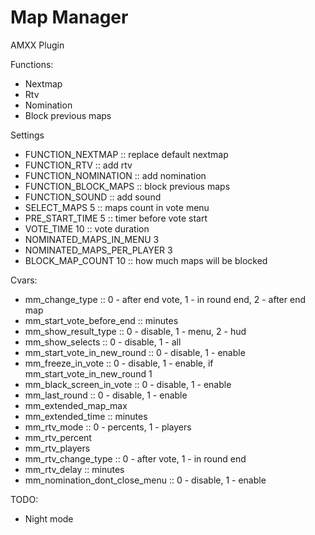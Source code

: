 # Map Manager
AMXX Plugin

Functions:
- Nextmap
- Rtv
- Nomination
- Block previous maps

Settings
- FUNCTION_NEXTMAP :: replace default nextmap
- FUNCTION_RTV :: add rtv
- FUNCTION_NOMINATION :: add nomination
- FUNCTION_BLOCK_MAPS :: block previous maps
- FUNCTION_SOUND :: add sound
- SELECT_MAPS 5 :: maps count in vote menu
- PRE_START_TIME 5 :: timer before vote start
- VOTE_TIME 10 :: vote duration
- NOMINATED_MAPS_IN_MENU 3
- NOMINATED_MAPS_PER_PLAYER 3
- BLOCK_MAP_COUNT 10 :: how much maps will be blocked

Cvars:
- mm_change_type :: 0 - after end vote, 1 - in round end, 2 - after end map
- mm_start_vote_before_end :: minutes
- mm_show_result_type :: 0 - disable, 1 - menu, 2 - hud
- mm_show_selects :: 0 - disable, 1 - all
- mm_start_vote_in_new_round :: 0 - disable, 1 - enable
- mm_freeze_in_vote :: 0 - disable, 1 - enable, if mm_start_vote_in_new_round 1
- mm_black_screen_in_vote :: 0 - disable, 1 - enable
- mm_last_round :: 0 - disable, 1 - enable
- mm_extended_map_max
- mm_extended_time :: minutes
- mm_rtv_mode :: 0 - percents, 1 - players
- mm_rtv_percent
- mm_rtv_players
- mm_rtv_change_type :: 0 - after vote, 1 - in round end
- mm_rtv_delay :: minutes
- mm_nomination_dont_close_menu :: 0 - disable, 1 - enable

TODO:
- Night mode
